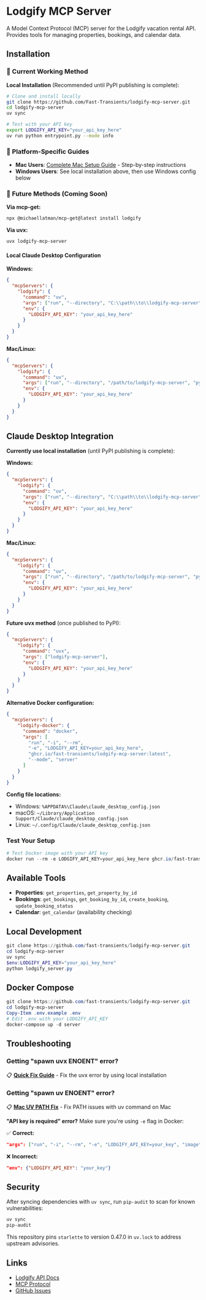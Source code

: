 # Lodgify MCP Server

A Model Context Protocol (MCP) server for the Lodgify vacation rental API. Provides tools for managing properties, bookings, and calendar data.

## Installation

### 🚀 Current Working Method

**Local Installation** (Recommended until PyPI publishing is complete):

```bash
# Clone and install locally
git clone https://github.com/Fast-Transients/lodgify-mcp-server.git
cd lodgify-mcp-server
uv sync

# Test with your API key
export LODGIFY_API_KEY="your_api_key_here"
uv run python entrypoint.py --mode info
```

### 📖 Platform-Specific Guides

- **Mac Users**: [Complete Mac Setup Guide](MAC_SETUP_GUIDE.md) - Step-by-step instructions
- **Windows Users**: See local installation above, then use Windows config below

### 🔮 Future Methods (Coming Soon)

**Via mcp-get:**
```bash
npx @michaellatman/mcp-get@latest install lodgify
```

**Via uvx:**
```bash
uvx lodgify-mcp-server
```

#### Local Claude Desktop Configuration

**Windows:**
```json
{
  "mcpServers": {
    "lodgify": {
      "command": "uv",
      "args": ["run", "--directory", "C:\\path\\to\\lodgify-mcp-server", "python", "entrypoint.py"],
      "env": {
        "LODGIFY_API_KEY": "your_api_key_here"
      }
    }
  }
}
```

**Mac/Linux:**
```json
{
  "mcpServers": {
    "lodgify": {
      "command": "uv",
      "args": ["run", "--directory", "/path/to/lodgify-mcp-server", "python", "entrypoint.py"],
      "env": {
        "LODGIFY_API_KEY": "your_api_key_here"
      }
    }
  }
}
```

## Claude Desktop Integration

**Currently use local installation** (until PyPI publishing is complete):

**Windows:**
```json
{
  "mcpServers": {
    "lodgify": {
      "command": "uv",
      "args": ["run", "--directory", "C:\\path\\to\\lodgify-mcp-server", "python", "entrypoint.py"],
      "env": {
        "LODGIFY_API_KEY": "your_api_key_here"
      }
    }
  }
}
```

**Mac/Linux:**
```json
{
  "mcpServers": {
    "lodgify": {
      "command": "uv",
      "args": ["run", "--directory", "/path/to/lodgify-mcp-server", "python", "entrypoint.py"],
      "env": {
        "LODGIFY_API_KEY": "your_api_key_here"
      }
    }
  }
}
```

**Future uvx method** (once published to PyPI):
```json
{
  "mcpServers": {
    "lodgify": {
      "command": "uvx",
      "args": ["lodgify-mcp-server"],
      "env": {
        "LODGIFY_API_KEY": "your_api_key_here"
      }
    }
  }
}
```

**Alternative Docker configuration:**

```json
{
  "mcpServers": {
    "lodgify-docker": {
      "command": "docker",
      "args": [
        "run", "-i", "--rm", 
        "-e", "LODGIFY_API_KEY=your_api_key_here",
        "ghcr.io/fast-transients/lodgify-mcp-server:latest",
        "--mode", "server"
      ]
    }
  }
}
```

**Config file locations:**
- Windows: `%APPDATA%\Claude\claude_desktop_config.json`
- macOS: `~/Library/Application Support/Claude/claude_desktop_config.json`  
- Linux: `~/.config/Claude/claude_desktop_config.json`

### Test Your Setup

```powershell
# Test Docker image with your API key
docker run --rm -e LODGIFY_API_KEY=your_api_key_here ghcr.io/fast-transients/lodgify-mcp-server:latest --mode test
```

## Available Tools

- **Properties**: `get_properties`, `get_property_by_id`
- **Bookings**: `get_bookings`, `get_booking_by_id`, `create_booking`, `update_booking_status`
- **Calendar**: `get_calendar` (availability checking)

## Local Development

```powershell
git clone https://github.com/fast-transients/lodgify-mcp-server.git
cd lodgify-mcp-server
uv sync
$env:LODGIFY_API_KEY="your_api_key_here"
python lodgify_server.py
```

## Docker Compose

```powershell
git clone https://github.com/fast-transients/lodgify-mcp-server.git
cd lodgify-mcp-server
Copy-Item .env.example .env
# Edit .env with your LODGIFY_API_KEY
docker-compose up -d server
```

## Troubleshooting

### Getting "spawn uvx ENOENT" error?

📋 **[Quick Fix Guide](QUICK_FIX_UVX_ERROR.md)** - Fix the uvx error by using local installation

### Getting "spawn uv ENOENT" error?

📋 **[Mac UV PATH Fix](MAC_UV_PATH_FIX.md)** - Fix PATH issues with uv command on Mac

**"API key is required" error?** Make sure you're using `-e` flag in Docker:

✅ **Correct:**

```json
"args": ["run", "-i", "--rm", "-e", "LODGIFY_API_KEY=your_key", "image", "--mode", "server"]
```

❌ **Incorrect:**

```json
"env": {"LODGIFY_API_KEY": "your_key"}
```

## Security

After syncing dependencies with `uv sync`, run `pip-audit` to scan for known
vulnerabilities:

```bash
uv sync
pip-audit
```

This repository pins `starlette` to version 0.47.0 in `uv.lock` to address
upstream advisories.

## Links

- [Lodgify API Docs](https://docs.lodgify.com/)
- [MCP Protocol](https://modelcontextprotocol.io/)
- [GitHub Issues](https://github.com/fast-transients/lodgify-mcp-server/issues)
